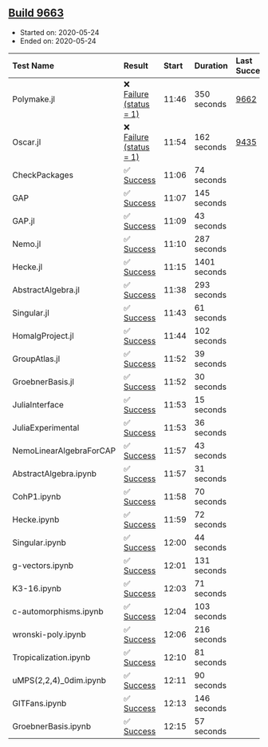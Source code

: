 ## [Build 9663](https://oscarci.mathematik.uni-kl.de/job/oscar/9663/)

* Started on: 2020-05-24
* Ended on: 2020-05-24

| Test Name    | Result | Start | Duration | Last Success | First Failure |
|:-------------|:-------|:------|:---------|:-------------|:--------------|
| Polymake.jl | ❌ [Failure (status = 1)](https://oscarci.mathematik.uni-kl.de/job/oscar/9663/artifact/logs/build-9663/Polymake.jl.log) | 11:46 | 350 seconds | [9662](https://oscarci.mathematik.uni-kl.de/job/oscar/9662/) | [9663](https://oscarci.mathematik.uni-kl.de/job/oscar/9663/) |
| Oscar.jl | ❌ [Failure (status = 1)](https://oscarci.mathematik.uni-kl.de/job/oscar/9663/artifact/logs/build-9663/Oscar.jl.log) | 11:54 | 162 seconds | [9435](https://oscarci.mathematik.uni-kl.de/job/oscar/9435/) | [9436](https://oscarci.mathematik.uni-kl.de/job/oscar/9436/) |
| CheckPackages | ✅ [Success](https://oscarci.mathematik.uni-kl.de/job/oscar/9663/artifact/logs/build-9663/CheckPackages.log) | 11:06 | 74 seconds |  |  |
| GAP | ✅ [Success](https://oscarci.mathematik.uni-kl.de/job/oscar/9663/artifact/logs/build-9663/GAP.log) | 11:07 | 145 seconds |  |  |
| GAP.jl | ✅ [Success](https://oscarci.mathematik.uni-kl.de/job/oscar/9663/artifact/logs/build-9663/GAP.jl.log) | 11:09 | 43 seconds |  |  |
| Nemo.jl | ✅ [Success](https://oscarci.mathematik.uni-kl.de/job/oscar/9663/artifact/logs/build-9663/Nemo.jl.log) | 11:10 | 287 seconds |  |  |
| Hecke.jl | ✅ [Success](https://oscarci.mathematik.uni-kl.de/job/oscar/9663/artifact/logs/build-9663/Hecke.jl.log) | 11:15 | 1401 seconds |  |  |
| AbstractAlgebra.jl | ✅ [Success](https://oscarci.mathematik.uni-kl.de/job/oscar/9663/artifact/logs/build-9663/AbstractAlgebra.jl.log) | 11:38 | 293 seconds |  |  |
| Singular.jl | ✅ [Success](https://oscarci.mathematik.uni-kl.de/job/oscar/9663/artifact/logs/build-9663/Singular.jl.log) | 11:43 | 61 seconds |  |  |
| HomalgProject.jl | ✅ [Success](https://oscarci.mathematik.uni-kl.de/job/oscar/9663/artifact/logs/build-9663/HomalgProject.jl.log) | 11:44 | 102 seconds |  |  |
| GroupAtlas.jl | ✅ [Success](https://oscarci.mathematik.uni-kl.de/job/oscar/9663/artifact/logs/build-9663/GroupAtlas.jl.log) | 11:52 | 39 seconds |  |  |
| GroebnerBasis.jl | ✅ [Success](https://oscarci.mathematik.uni-kl.de/job/oscar/9663/artifact/logs/build-9663/GroebnerBasis.jl.log) | 11:52 | 30 seconds |  |  |
| JuliaInterface | ✅ [Success](https://oscarci.mathematik.uni-kl.de/job/oscar/9663/artifact/logs/build-9663/JuliaInterface.log) | 11:53 | 15 seconds |  |  |
| JuliaExperimental | ✅ [Success](https://oscarci.mathematik.uni-kl.de/job/oscar/9663/artifact/logs/build-9663/JuliaExperimental.log) | 11:53 | 36 seconds |  |  |
| NemoLinearAlgebraForCAP | ✅ [Success](https://oscarci.mathematik.uni-kl.de/job/oscar/9663/artifact/logs/build-9663/NemoLinearAlgebraForCAP.log) | 11:57 | 43 seconds |  |  |
| AbstractAlgebra.ipynb | ✅ [Success](https://oscarci.mathematik.uni-kl.de/job/oscar/9663/artifact/logs/build-9663/AbstractAlgebra.ipynb.log) | 11:57 | 31 seconds |  |  |
| CohP1.ipynb | ✅ [Success](https://oscarci.mathematik.uni-kl.de/job/oscar/9663/artifact/logs/build-9663/CohP1.ipynb.log) | 11:58 | 70 seconds |  |  |
| Hecke.ipynb | ✅ [Success](https://oscarci.mathematik.uni-kl.de/job/oscar/9663/artifact/logs/build-9663/Hecke.ipynb.log) | 11:59 | 72 seconds |  |  |
| Singular.ipynb | ✅ [Success](https://oscarci.mathematik.uni-kl.de/job/oscar/9663/artifact/logs/build-9663/Singular.ipynb.log) | 12:00 | 44 seconds |  |  |
| g-vectors.ipynb | ✅ [Success](https://oscarci.mathematik.uni-kl.de/job/oscar/9663/artifact/logs/build-9663/g-vectors.ipynb.log) | 12:01 | 131 seconds |  |  |
| K3-16.ipynb | ✅ [Success](https://oscarci.mathematik.uni-kl.de/job/oscar/9663/artifact/logs/build-9663/K3-16.ipynb.log) | 12:03 | 71 seconds |  |  |
| c-automorphisms.ipynb | ✅ [Success](https://oscarci.mathematik.uni-kl.de/job/oscar/9663/artifact/logs/build-9663/c-automorphisms.ipynb.log) | 12:04 | 103 seconds |  |  |
| wronski-poly.ipynb | ✅ [Success](https://oscarci.mathematik.uni-kl.de/job/oscar/9663/artifact/logs/build-9663/wronski-poly.ipynb.log) | 12:06 | 216 seconds |  |  |
| Tropicalization.ipynb | ✅ [Success](https://oscarci.mathematik.uni-kl.de/job/oscar/9663/artifact/logs/build-9663/Tropicalization.ipynb.log) | 12:10 | 81 seconds |  |  |
| uMPS(2,2,4)_0dim.ipynb | ✅ [Success](https://oscarci.mathematik.uni-kl.de/job/oscar/9663/artifact/logs/build-9663/uMPS-2-2-4-_0dim.ipynb.log) | 12:11 | 90 seconds |  |  |
| GITFans.ipynb | ✅ [Success](https://oscarci.mathematik.uni-kl.de/job/oscar/9663/artifact/logs/build-9663/GITFans.ipynb.log) | 12:13 | 146 seconds |  |  |
| GroebnerBasis.ipynb | ✅ [Success](https://oscarci.mathematik.uni-kl.de/job/oscar/9663/artifact/logs/build-9663/GroebnerBasis.ipynb.log) | 12:15 | 57 seconds |  |  |
